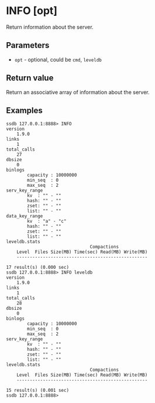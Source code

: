 # INFO [opt]

Return information about the server.

## Parameters

* ```opt``` - optional, could be ```cmd```, ```leveldb```

## Return value

Return an associative array of information about the server.

## Examples

	ssdb 127.0.0.1:8888> INFO
	version
		1.9.0
	links
		1
	total_calls
		27
	dbsize
		0
	binlogs
			capacity : 10000000
			min_seq  : 0
			max_seq  : 2
	serv_key_range
			kv  : "" - ""
			hash: "" - ""
			zset: "" - ""
			list: "" - ""
	data_key_range
			kv  : "a" - "c"
			hash: "" - ""
			zset: "" - ""
			list: "" - ""
	leveldb.stats
									Compactions
		Level  Files Size(MB) Time(sec) Read(MB) Write(MB)
		--------------------------------------------------
		
	17 result(s) (0.000 sec)
	ssdb 127.0.0.1:8888> INFO leveldb
	version
		1.9.0
	links
		1
	total_calls
		28
	dbsize
		0
	binlogs
			capacity : 10000000
			min_seq  : 0
			max_seq  : 2
	serv_key_range
			kv  : "" - ""
			hash: "" - ""
			zset: "" - ""
			list: "" - ""
	leveldb.stats
									Compactions
		Level  Files Size(MB) Time(sec) Read(MB) Write(MB)
		--------------------------------------------------
		
	15 result(s) (0.001 sec)
	ssdb 127.0.0.1:8888> 

